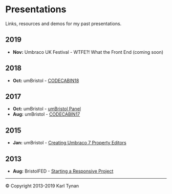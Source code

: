 # Presentations
Links, resources and demos for my past presentations.

## 2019
- **Nov:** Umbraco UK Festival - WTFE?! What the Front End (coming soon)

## 2018
- **Oct:** umBristol - [CODECABIN18](https://slides.com/karltynan/codecabin18)

## 2017
- **Oct:** umBristol - [umBristol Panel](https://slides.com/karltynan/umbristol-panel-2017)
- **Aug:** umBristol - [CODECABIN17](https://slides.com/karltynan/codecabin17)

## 2015
- **Jan:** umBristol - [Creating Umbraco 7 Property Editors](https://slides.com/karltynan/creating-umbraco-property-editors)

## 2013
- **Aug:** BristolFED - [Starting a Responsive Project](https://slides.com/karltynan/starting-a-responsive-project)

---
© Copyright 2013-2019 Karl Tynan
